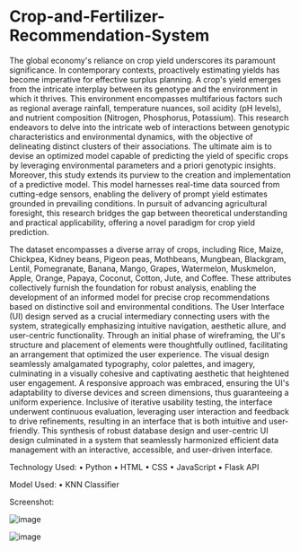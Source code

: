 # Crop-and-Fertilizer-Recommendation-System

The global economy's reliance on crop yield underscores its paramount significance. In
contemporary contexts, proactively estimating yields has become imperative for effective surplus
planning. A crop's yield emerges from the intricate interplay between its genotype and the
environment in which it thrives. This environment encompasses multifarious factors such as
regional average rainfall, temperature nuances, soil acidity (pH levels), and nutrient composition
(Nitrogen, Phosphorus, Potassium). This research endeavors to delve into the intricate web of
interactions between genotypic characteristics and environmental dynamics, with the objective of
delineating distinct clusters of their associations. The ultimate aim is to devise an optimized model
capable of predicting the yield of specific crops by leveraging environmental parameters and a
priori genotypic insights. Moreover, this study extends its purview to the creation and
implementation of a predictive model. This model harnesses real-time data sourced from cutting-edge sensors, enabling the delivery of prompt yield estimates grounded in prevailing conditions.
In pursuit of advancing agricultural foresight, this research bridges the gap between theoretical
understanding and practical applicability, offering a novel paradigm for crop yield prediction.


The dataset encompasses a diverse array of crops, including Rice, Maize, Chickpea, Kidney beans,
Pigeon peas, Mothbeans, Mungbean, Blackgram, Lentil, Pomegranate, Banana, Mango, Grapes,
Watermelon, Muskmelon, Apple, Orange, Papaya, Coconut, Cotton, Jute, and Coffee. These
attributes collectively furnish the foundation for robust analysis, enabling the development of an
informed model for precise crop recommendations based on distinctive soil and environmental
conditions.
The User Interface (UI) design served as a crucial intermediary connecting users with the system,
strategically emphasizing intuitive navigation, aesthetic allure, and user-centric functionality.
Through an initial phase of wireframing, the UI's structure and placement of elements were
thoughtfully outlined, facilitating an arrangement that optimized the user experience. The visual
design seamlessly amalgamated typography, color palettes, and imagery, culminating in a visually
cohesive and captivating aesthetic that heightened user engagement. A responsive approach was
embraced, ensuring the UI's adaptability to diverse devices and screen dimensions, thus
guaranteeing a uniform experience. Inclusive of iterative usability testing, the interface underwent
continuous evaluation, leveraging user interaction and feedback to drive refinements, resulting in
an interface that is both intuitive and user-friendly. This synthesis of robust database design and
user-centric UI design culminated in a system that seamlessly harmonized efficient data
management with an interactive, accessible, and user-driven interface.

Technology Used:
• Python
• HTML
• CSS
• JavaScript
• Flask API

Model Used:
• KNN Classifier

Screenshot:


![image](https://github.com/Sourik07/Crop-and-Fertilizer-Recommendation-System/assets/113095592/22fd476f-252d-40dc-a090-4e240cd7deee)



![image](https://github.com/Sourik07/Crop-and-Fertilizer-Recommendation-System/assets/113095592/b413af5d-2e0b-44f9-b224-34ed6143ca30)


